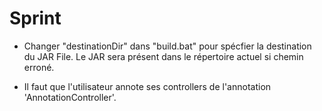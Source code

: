 # Sprint

- Changer "destinationDir" dans "build.bat" pour spécfier la destination du JAR File. Le JAR sera présent dans le répertoire actuel si chemin erroné.

- Il faut que l'utilisateur annote ses controllers de l'annotation 'AnnotationController'.